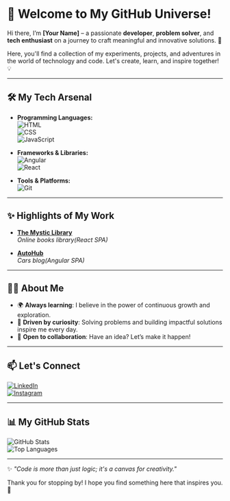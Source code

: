 # 🌌 Welcome to My GitHub Universe!  

Hi there, I’m **[Your Name]** – a passionate **developer**, **problem solver**, and **tech enthusiast** on a journey to craft meaningful and innovative solutions. 🚀  

Here, you'll find a collection of my experiments, projects, and adventures in the world of technology and code. Let's create, learn, and inspire together! 💡  

---

## 🛠️ My Tech Arsenal  

- **Programming Languages:**  
  ![HTML](https://img.shields.io/badge/-HTML5-E34F26?logo=html5&logoColor=white&style=for-the-badge)  
  ![CSS](https://img.shields.io/badge/-CSS3-1572B6?logo=css3&logoColor=white&style=for-the-badge)  
  ![JavaScript](https://img.shields.io/badge/-JavaScript-F7DF1E?logo=javascript&logoColor=black&style=for-the-badge)  

- **Frameworks & Libraries:**  
  ![Angular](https://img.shields.io/badge/-Angular-DD0031?logo=angular&logoColor=white&style=for-the-badge)  
  ![React](https://img.shields.io/badge/-React-61DAFB?logo=react&logoColor=black&style=for-the-badge)  

- **Tools & Platforms:**  
  ![Git](https://img.shields.io/badge/-Git-F05032?logo=git&logoColor=white&style=for-the-badge)  

---

## ✨ Highlights of My Work  

- **[The Mystic Library](https://github.com/danielapostolov/The-Mystic-Library.git)**  
  *Online books library(React SPA)*  

- **[AutoHub](https://github.com/danielapostolov/AutoHub.git)**  
  *Cars blog(Angular SPA)*  

---

## 👩‍🚀 About Me  

- 🌍 **Always learning**: I believe in the power of continuous growth and exploration.  
- 🎯 **Driven by curiosity**: Solving problems and building impactful solutions inspire me every day.  
- 🤝 **Open to collaboration**: Have an idea? Let’s make it happen!  

---

## 📫 Let's Connect  

[![LinkedIn](https://img.shields.io/badge/-LinkedIn-0A66C2?logo=linkedin&logoColor=white&style=for-the-badge)](https://www.linkedin.com/in/daniel-apostolov-4a78132a7?utm_source=share&utm_campaign=share_via&utm_content=profile&utm_medium=android_app)  
[![Instagram](https://img.shields.io/badge/-Instagram-E4405F?logo=instagram&logoColor=white&style=for-the-badge)](https://www.instagram.com/apostolov3?igsh=MWtrNWRzbnZ6eWM4ZQ==)

---

## 📊 My GitHub Stats  

![GitHub Stats](https://github-readme-stats.vercel.app/api?username=your-username&show_icons=true&theme=dracula)  
![Top Languages](https://github-readme-stats.vercel.app/api/top-langs/?username=your-username&layout=compact&theme=dracula)  

---

✨ *"Code is more than just logic; it's a canvas for creativity."*  

Thank you for stopping by! I hope you find something here that inspires you. 💫  
